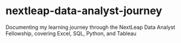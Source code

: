 # nextleap-data-analyst-journey
Documenting my learning journey through the NextLeap Data Analyst Fellowship, covering Excel, SQL, Python, and Tableau
